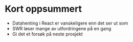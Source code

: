 # Kort oppsummert

- Datahenting i React er vanskeligere enn det ser ut som
- SWR løser mange av utfordringene på en gang
- Gi det et forsøk på neste prosjekt

